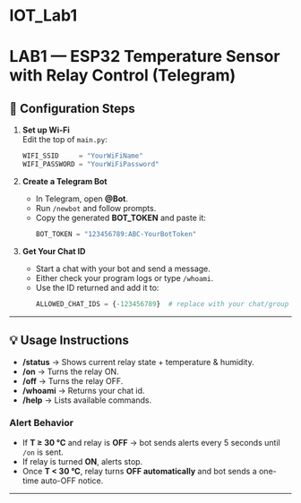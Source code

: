 # IOT_Lab1
# LAB1 — ESP32 Temperature Sensor with Relay Control (Telegram)

## 🔧 Configuration Steps
1. **Set up Wi-Fi**  
   Edit the top of `main.py`:
   ```python
   WIFI_SSID     = "YourWiFiName"
   WIFI_PASSWORD = "YourWiFiPassword"
   ```

2. **Create a Telegram Bot**  
   - In Telegram, open **@Bot**.  
   - Run `/newbot` and follow prompts.  
   - Copy the generated **BOT_TOKEN** and paste it:
     ```python
     BOT_TOKEN = "123456789:ABC-YourBotToken"
     ```

3. **Get Your Chat ID**  
   - Start a chat with your bot and send a message.  
   - Either check your program logs or type `/whoami`.  
   - Use the ID returned and add it to:
     ```python
     ALLOWED_CHAT_IDS = {-123456789}  # replace with your chat/group id
     ```

---

## 💡 Usage Instructions
- **/status** → Shows current relay state + temperature & humidity.  
- **/on** → Turns the relay ON.  
- **/off** → Turns the relay OFF.  
- **/whoami** → Returns your chat id.  
- **/help** → Lists available commands.  

### Alert Behavior
- If **T ≥ 30 °C** and relay is **OFF** → bot sends alerts every 5 seconds until `/on` is sent.  
- If relay is turned **ON**, alerts stop.  
- Once **T < 30 °C**, relay turns **OFF automatically** and bot sends a one-time auto-OFF notice.  

---

